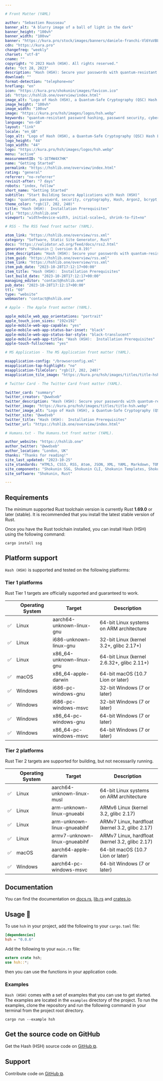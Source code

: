 ```yaml
---

# Front Matter (YAML)

author: "Sebastien Rousseau"
banner_alt: "A blurry image of a ball of light in the dark"
banner_height: "100vh"
banner_width: "100vw"
banner: "https://kura.pro/stock/images/banners/daniele-franchi-Vl6YuVBLEys.webp"
cdn: "https://kura.pro"
changefreq: "weekly"
charset: "utf-8"
cname: ""
copyright: "© 2023 Hash (HSH). All rights reserved."
date: "Oct 28, 2023"
description: "Hash (HSH): Secure your passwords with quantum-resistant cryptography. This section will help you get started with Hash (HSH) as quickly as possible."
download: ""
format-detection: "telephone=no"
hreflang: "en"
icon: "https://kura.pro/shokunin/images/favicon.ico"
id: "https://hshlib.one/overview/index.html"
image_alt: "Logo of Hash (HSH), a Quantum-Safe Cryptography (QSC) Hash Library"
image_height: "100vh"
image_width: "100vw"
image: "https://kura.pro/hsh/images/logos/hsh.webp"
keywords: "quantum-resistant password hashing, password security, cybersecurity, post-quantum cryptography, Hash (HSH), Argon2, bcrypt, scrypt, quantum computing, password attacks, data protection"
language: "en-GB"
layout: "link"
locale: "en_GB"
logo_alt: "Logo of Hash (HSH), a Quantum-Safe Cryptography (QSC) Hash Library"
logo_height: "44"
logo_width: "44"
logo: "https://kura.pro/hsh/images/logos/hsh.webp"
menu: "active"
measurementID: "G-1ETHW4X7HK"
name: "Getting Started"
permalink: "https://hshlib.one/overview/index.html"
rating: "general"
referrer: "no-referrer"
revisit-after: "7 days"
robots: "index, follow"
short_name: "Getting Started"
subtitle: "Start Building Secure Applications with Hash (HSH)"
tags: "quantum, password, security, cryptography, Hash, Argon2, bcrypt, scrypt, post-quantum, data, protection"
theme_color: "rgb(17, 202, 240)"
title: "Hash (HSH):  Installation Prerequisites"
url: "https://hshlib.one"
viewport: "width=device-width, initial-scale=1, shrink-to-fit=no"

# RSS - The RSS feed front matter (YAML).

atom_link: "https://hshlib.one/overview/rss.xml"
category: "Software, Static Site Generator, Rust"
docs: "https://validator.w3.org/feed/docs/rss2.html"
generator: "Shokunin 🦀 (version 0.0.19)"
item_description: "Hash (HSH): Secure your passwords with quantum-resistant cryptography. This section will help you get started with Hash (HSH) as quickly as possible."
item_guid: "https://hshlib.one/overview/rss.xml"
item_link: "https://hshlib.one/overview/rss.xml"
item_pub_date: "2023-10-28T17:12:17+00:00"
item_title: "Hash (HSH):  Installation Prerequisites"
last_build_date: "2023-10-28T17:12:17+00:00"
managing_editor: "contact@hshlib.one"
pub_date: "2023-10-28T17:12:17+00:00"
ttl: "60"
type: "website"
webmaster: "contact@hshlib.one"

# Apple - The Apple front matter (YAML).

apple_mobile_web_app_orientations: "portrait"
apple_touch_icon_sizes: "192x192"
apple-mobile-web-app-capable: "yes"
apple-mobile-web-app-status-bar-inset: "black"
apple-mobile-web-app-status-bar-style: "black-translucent"
apple-mobile-web-app-title: "Hash (HSH):  Installation Prerequisites"
apple-touch-fullscreen: "yes"

# MS Application - The MS Application front matter (YAML).

msapplication-config: "/browserconfig.xml"
msapplication-tap-highlight: "no"
msapplication-TileColor: "rgb(17, 202, 240)"
msapplication_tile_image: "https://kura.pro/hsh/images/titles/title-hsh.webp"

# Twitter Card - The Twitter Card front matter (YAML).

twitter_card: "summary"
twitter_creator: "@wwdseb"
twitter_description: "Hash (HSH): Secure your passwords with quantum-resistant cryptography. This section will help you get started with Hash (HSH) as quickly as possible."
twitter_image: "https://kura.pro/hsh/images/titles/title-hsh.webp"
twitter_image_alt: "Logo of Hash (HSH), a Quantum-Safe Cryptography (QSC) Hash Library"
twitter_site: "@wwdseb"
twitter_title: "Hash (HSH):  Installation Prerequisites"
twitter_url: "https://hshlib.one/overview/index.html"

# Humans.txt - The Humans.txt front matter (YAML).

author_website: "https://hshlib.one"
author_twitter: "@wwdseb"
author_location: "London, UK"
thanks: "Thanks for reading!"
site_last_updated: "2023-10-25"
site_standards: "HTML5, CSS3, RSS, Atom, JSON, XML, YAML, Markdown, TOML"
site_components: "Shokunin SSG, Shokunin CLI, Shokunin Templates, Shokunin Themes, Kaishi SSG, Kaishi CLI, Kaishi Templates, Kaishi Themes"
site_software: "Shokunin, Rust"

---
```


## Requirements

The minimum supported Rust toolchain version is currently Rust
**1.69.0** or later (stable). It is recommended that you install the
latest stable version of Rust.

Once you have the Rust toolchain installed, you can install Hash (HSH) using the following command:

```shell
cargo install ssg
```

## Platform support

`Hash (HSH)` is supported and tested on the following platforms:

### Tier 1 platforms

Rust Tier 1 targets are officially supported and guaranteed to work.

| | Operating System | Target | Description |
| --- | --- | --- | --- |
| ✅ | Linux   | aarch64-unknown-linux-gnu | 64-bit Linux systems on ARM architecture |
| ✅ | Linux   | i686-unknown-linux-gnu | 32-bit Linux (kernel 3.2+, glibc 2.17+) |
| ✅ | Linux   | x86_64-unknown-linux-gnu | 64-bit Linux (kernel 2.6.32+, glibc 2.11+) |
| ✅ | macOS   | x86_64-apple-darwin | 64-bit macOS (10.7 Lion or later) |
| ✅ | Windows | i686-pc-windows-gnu | 32-bit Windows (7 or later) |
| ✅ | Windows | i686-pc-windows-msvc | 32-bit Windows (7 or later) |
| ✅ | Windows | x86_64-pc-windows-gnu | 64-bit Windows (7 or later) |
| ✅ | Windows | x86_64-pc-windows-msvc | 64-bit Windows (7 or later) |

### Tier 2 platforms

Rust Tier 2 targets are supported for building, but not necessarily running.

| | Operating System | Target | Description |
| --- | --- | --- | --- |
| ✅ | Linux   | aarch64-unknown-linux-musl | 64-bit Linux systems on ARM architecture |
| ✅ | Linux   | arm-unknown-linux-gnueabi | ARMv6 Linux (kernel 3.2, glibc 2.17) |
| ✅ | Linux   | arm-unknown-linux-gnueabihf | ARMv7 Linux, hardfloat (kernel 3.2, glibc 2.17) |
| ✅ | Linux   | armv7-unknown-linux-gnueabihf | ARMv7 Linux, hardfloat (kernel 3.2, glibc 2.17) |
| ✅ | macOS   | aarch64-apple-darwin | 64-bit macOS (10.7 Lion or later) |
| ✅ | Windows | aarch64-pc-windows-msvc | 64-bit Windows (7 or later) |

## Documentation

You can find the documentation on [docs.rs][02], [lib.rs][03] and [crates.io][01].

## Usage 📖

To use `hsh` in your project, add the following to your `cargo.toml`
file:

```toml
[dependencies]
hsh = "0.0.6"
```

Add the following to your `main.rs` file:

```rust
extern crate hsh;
use hsh::*;
```

then you can use the functions in your application code.

### Examples

`Hash (HSH)` comes with a set of examples that you can use to get
started. The examples are located in the `examples` directory of the
project. To run the examples, clone the repository and run the following
command in your terminal from the project root directory.

```shell
cargo run --example hsh
```

## Get the source code on GitHub

Get the Hash (HSH) source code on [GitHub ⧉][04].

## Support

Contribute code on [GitHub ⧉][04].

[01]: https://crates.io/crates/hsh "#Hash (HSH) on crates.io"
[02]: https://docs.rs/hsh "Hash (HSH) documentation on docs.rs"
[03]: https://lib.rs/crates/hsh "Hash (HSH) on lib.rs"
[04]: https://github.com/sebastienrousseau/hsh "Hash (HSH) on GitHub"
